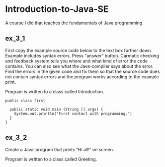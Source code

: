 # Introduction-to-Java-SE
A course I did that teaches the fundamentals of Java programming.

## ex_3_1
First copy the example source code below to the text box further down. Example includes syntax errors. Press “answer” button. Carmatic checking and feedback system tells you where and what kind of error the code contains. You can also see what the Java-compiler says about the error. Find the errors in the given code and fix them so that the source code does not contain syntax errors and the program works according to the example print.

Program is written to a class called Introduction.

```
public class first

  public static void main (String [] args) {
    System.out.println("First contact with programming.")
  }
}
```

## ex_3_2
Create a Java-program that prints “Hi all!” on screen.

Program is written to a class called Greeting.